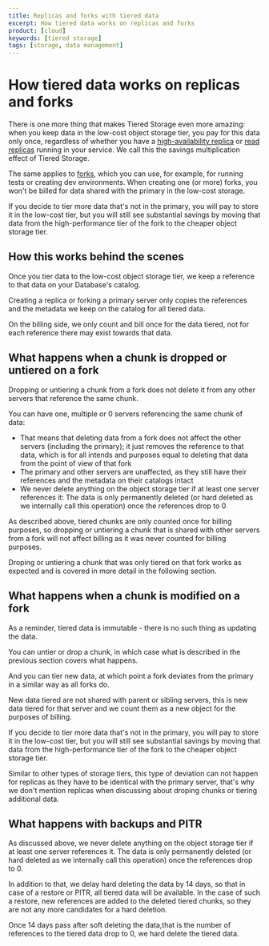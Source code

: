 ```yaml
---
title: Replicas and forks with tiered data
excerpt: How tiered data works on replicas and forks
product: [cloud]
keywords: [tiered storage]
tags: [storage, data management]
---
```


# How tiered data works on replicas and forks 

There is one more thing that makes Tiered Storage even more amazing: when you keep data in the low-cost object storage tier,
you pay for this data only once, regardless of whether you have a [high-availability replica][ha-replica]
or [read replicas][read-replica] running in your service. We call this the savings multiplication effect of Tiered Storage.

The same applies to [forks][operations-forking], which you can use, for example, for running tests or creating dev environments.
When creating one (or more) forks, you won't be billed for data shared with the primary in the low-cost storage.

If you decide to tier more data that's not in the primary, you will pay to store it in the low-cost tier,
but you will still see substantial savings by moving that data from the high-performance tier of the fork to the cheaper object storage tier.

## How this works behind the scenes

Once you tier data to the low-cost object storage tier, we keep a reference to that data on your Database's catalog.

Creating a replica or forking a primary server only copies the references and the metadata we keep on the catalog for all tiered data.

On the billing side, we only count and bill once for the data tiered, not for each reference there may exist towards that data. 

## What happens when a chunk is dropped or untiered on a fork

Dropping or untiering a chunk from a fork does not delete it from any other servers that reference the same chunk.

You can have one, multiple or 0 servers referencing the same chunk of data:
* That means that deleting data from a fork does not affect the other servers (including the primary);
  it just removes the reference to that data, which is for all intends and purposes equal to deleting that data from the point of view of that fork
* The primary and other servers are unaffected, as they still have their references and the metadata on their catalogs intact
* We never delete anything on the object storage tier if at least one server references it:
  The data is only permanently deleted (or hard deleted as we internally call this operation) once the references drop to 0

As described above, tiered chunks are only counted once for billing purposes, so dropping or untiering a chunk that is shared with other servers
from a fork will not affect billing as it was never counted for billing purposes.

Droping or untiering a chunk that was only tiered on that fork works as expected and is covered in more detail in the following section. 

## What happens when a chunk is modified on a fork

As a reminder, tiered data is immutable - there is no such thing as updating the data.

You can untier or drop a chunk, in which case what is described in the previous section covers what happens.

And you can tier new data, at which point a fork deviates from the primary in a similar way as all forks do.

New data tiered are not shared with parent or sibling servers, this is new data tiered for that server and we count them as a new object for the purposes of billing.

If you decide to tier more data that's not in the primary, you will pay to store it in the low-cost tier,
but you will still see substantial savings by moving that data from the high-performance tier of the fork to the cheaper object storage tier.

Similar to other types of storage tiers, this type of deviation can not happen for replicas as they have to be identical with the primary server, that's why we don't mention replicas when discussing about droping chunks or tiering additional data.

## What happens with backups and PITR

As discussed above, we never delete anything on the object storage tier if at least one server references it.
The data is only permanently deleted (or hard deleted as we internally call this operation) once the references drop to 0.

In addition to that, we delay hard deleting the data by 14 days, so that in case of a restore or PITR, all tiered data will be available.
In the case of such a restore, new references are added to the deleted tiered chunks, so they are not any more candidates for a hard deletion. 

Once 14 days pass after soft deleting the data,that is the number of references to the tiered data drop to 0, we hard delete the tiered data.

[ha-replica]: /use-timescale/:currentVersion:/ha-replicas/high-availability/
[read-replica]: /use-timescale/:currentVersion:/ha-replicas/read-scaling/#read-replicas
[operations-forking]: /use-timescale/:currentVersion:/services/service-management/#fork-a-service
